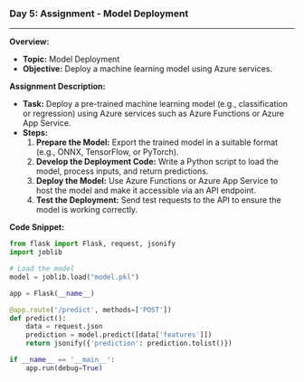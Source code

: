 ### Day 5: Assignment - Model Deployment
---
**Overview:**
- **Topic:** Model Deployment
- **Objective:** Deploy a machine learning model using Azure services.

**Assignment Description:**
- **Task:** Deploy a pre-trained machine learning model (e.g., classification or regression) using Azure services such as Azure Functions or Azure App Service.
- **Steps:**
  1. **Prepare the Model:** Export the trained model in a suitable format (e.g., ONNX, TensorFlow, or PyTorch).
  2. **Develop the Deployment Code:** Write a Python script to load the model, process inputs, and return predictions.
  3. **Deploy the Model:** Use Azure Functions or Azure App Service to host the model and make it accessible via an API endpoint.
  4. **Test the Deployment:** Send test requests to the API to ensure the model is working correctly.

**Code Snippet:**
```python
from flask import Flask, request, jsonify
import joblib

# Load the model
model = joblib.load("model.pkl")

app = Flask(__name__)

@app.route('/predict', methods=['POST'])
def predict():
    data = request.json
    prediction = model.predict([data['features']])
    return jsonify({'prediction': prediction.tolist()})

if __name__ == '__main__':
    app.run(debug=True)
```